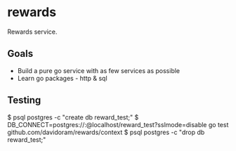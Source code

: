 rewards
=======

Rewards service.

Goals
-----

- Build a pure go service with as few services as possible
- Learn go packages - http & sql



Testing
-------

$ psql postgres -c "create db reward_test;"
$ DB_CONNECT=postgres://<username>:@localhost/reward_test?sslmode=disable go test github.com/davidoram/rewards/context
$ psql postgres -c "drop db reward_test;"
